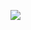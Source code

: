 ![](http://www.plantuml.com/plantuml/proxy?cache=no&src=https://raw.githubusercontent.com/oleksandrblazhko/ai-213-gavrosh/Laboratory_Work_7/2-SoftwareDesign/2.7-PlantUML/UML-Deployment.puml)